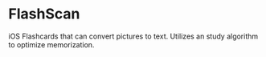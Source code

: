 FlashScan
=========

iOS Flashcards that can convert pictures to text. Utilizes an study algorithm to optimize memorization.

